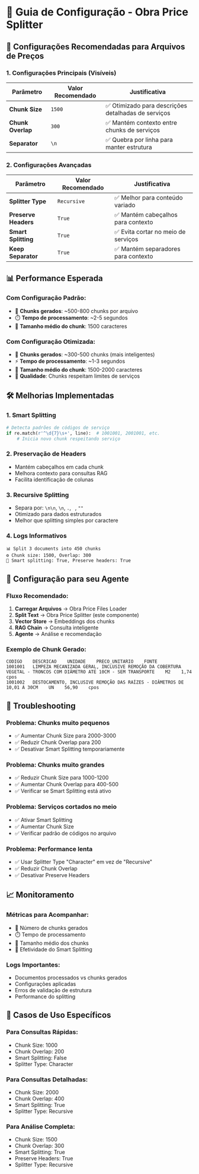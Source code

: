 # 🚀 Guia de Configuração - Obra Price Splitter

## 🎯 **Configurações Recomendadas para Arquivos de Preços**

### **1. Configurações Principais (Visíveis)**

| Parâmetro | Valor Recomendado | Justificativa |
|-----------|-------------------|---------------|
| **Chunk Size** | `1500` | ✅ Otimizado para descrições detalhadas de serviços |
| **Chunk Overlap** | `300` | ✅ Mantém contexto entre chunks de serviços |
| **Separator** | `\n` | ✅ Quebra por linha para manter estrutura |

### **2. Configurações Avançadas**

| Parâmetro | Valor Recomendado | Justificativa |
|-----------|-------------------|---------------|
| **Splitter Type** | `Recursive` | ✅ Melhor para conteúdo variado |
| **Preserve Headers** | `True` | ✅ Mantém cabeçalhos para contexto |
| **Smart Splitting** | `True` | ✅ Evita cortar no meio de serviços |
| **Keep Separator** | `True` | ✅ Mantém separadores para contexto |

## 📊 **Performance Esperada**

### **Com Configuração Padrão:**
- 📄 **Chunks gerados**: ~500-800 chunks por arquivo
- ⏱️ **Tempo de processamento**: ~2-5 segundos
- 💾 **Tamanho médio do chunk**: 1500 caracteres

### **Com Configuração Otimizada:**
- 📄 **Chunks gerados**: ~300-500 chunks (mais inteligentes)
- ⚡ **Tempo de processamento**: ~1-3 segundos
- 💾 **Tamanho médio do chunk**: 1500-2000 caracteres
- 🧠 **Qualidade**: Chunks respeitam limites de serviços

## 🛠️ **Melhorias Implementadas**

### **1. Smart Splitting**
```python
# Detecta padrões de códigos de serviço
if re.match(r'^\d{7}\s+', line):  # 1001001, 2001001, etc.
    # Inicia novo chunk respeitando serviço
```

### **2. Preservação de Headers**
- Mantém cabeçalhos em cada chunk
- Melhora contexto para consultas RAG
- Facilita identificação de colunas

### **3. Recursive Splitting**
- Separa por: `\n\n`, `\n`, `.`, ` `, `""`
- Otimizado para dados estruturados
- Melhor que splitting simples por caractere

### **4. Logs Informativos**
```
📊 Split 3 documents into 450 chunks
⚙️ Chunk size: 1500, Overlap: 300
🧠 Smart splitting: True, Preserve headers: True
```

## 🎯 **Configuração para seu Agente**

### **Fluxo Recomendado:**
1. **Carregar Arquivos** → Obra Price Files Loader
2. **Split Text** → Obra Price Splitter (este componente)
3. **Vector Store** → Embeddings dos chunks
4. **RAG Chain** → Consulta inteligente
5. **Agente** → Análise e recomendação

### **Exemplo de Chunk Gerado:**
```
CODIGO    DESCRICAO    UNIDADE    PRECO_UNITARIO    FONTE
1001001   LIMPEZA MECANIZADA GERAL, INCLUSIVE REMOÇÃO DA COBERTURA VEGETAL - TRONCOS COM DIÂMETRO ATÉ 10CM - SEM TRANSPORTE    M2    1,74    cpos
1001002   DESTOCAMENTO, INCLUSIVE REMOÇÃO DAS RAÍZES - DIÂMETROS DE 10,01 À 30CM    UN    56,90    cpos
```

## 🔧 **Troubleshooting**

### **Problema: Chunks muito pequenos**
- ✅ Aumentar Chunk Size para 2000-3000
- ✅ Reduzir Chunk Overlap para 200
- ✅ Desativar Smart Splitting temporariamente

### **Problema: Chunks muito grandes**
- ✅ Reduzir Chunk Size para 1000-1200
- ✅ Aumentar Chunk Overlap para 400-500
- ✅ Verificar se Smart Splitting está ativo

### **Problema: Serviços cortados no meio**
- ✅ Ativar Smart Splitting
- ✅ Aumentar Chunk Size
- ✅ Verificar padrão de códigos no arquivo

### **Problema: Performance lenta**
- ✅ Usar Splitter Type "Character" em vez de "Recursive"
- ✅ Reduzir Chunk Overlap
- ✅ Desativar Preserve Headers

## 📈 **Monitoramento**

### **Métricas para Acompanhar:**
- 📄 Número de chunks gerados
- ⏱️ Tempo de processamento
- 💾 Tamanho médio dos chunks
- 🧠 Efetividade do Smart Splitting

### **Logs Importantes:**
- Documentos processados vs chunks gerados
- Configurações aplicadas
- Erros de validação de estrutura
- Performance do splitting

## 🎯 **Casos de Uso Específicos**

### **Para Consultas Rápidas:**
- Chunk Size: 1000
- Chunk Overlap: 200
- Smart Splitting: False
- Splitter Type: Character

### **Para Consultas Detalhadas:**
- Chunk Size: 2000
- Chunk Overlap: 400
- Smart Splitting: True
- Splitter Type: Recursive

### **Para Análise Completa:**
- Chunk Size: 1500
- Chunk Overlap: 300
- Smart Splitting: True
- Preserve Headers: True
- Splitter Type: Recursive 
